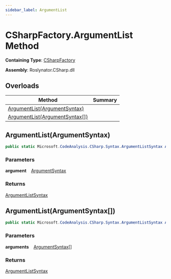 ```yaml
---
sidebar_label: ArgumentList
---
```


# CSharpFactory\.ArgumentList Method

**Containing Type**: [CSharpFactory](../index.md)

**Assembly**: Roslynator\.CSharp\.dll

## Overloads

| Method | Summary |
| ------ | ------- |
| [ArgumentList(ArgumentSyntax)](#1783010159) | |
| [ArgumentList(ArgumentSyntax\[\])](#914433041) | |

<a id="1783010159"></a>

## ArgumentList\(ArgumentSyntax\) 

```csharp
public static Microsoft.CodeAnalysis.CSharp.Syntax.ArgumentListSyntax ArgumentList(Microsoft.CodeAnalysis.CSharp.Syntax.ArgumentSyntax argument)
```

### Parameters

**argument** &ensp; [ArgumentSyntax](https://docs.microsoft.com/en-us/dotnet/api/microsoft.codeanalysis.csharp.syntax.argumentsyntax)

### Returns

[ArgumentListSyntax](https://docs.microsoft.com/en-us/dotnet/api/microsoft.codeanalysis.csharp.syntax.argumentlistsyntax)

<a id="914433041"></a>

## ArgumentList\(ArgumentSyntax\[\]\) 

```csharp
public static Microsoft.CodeAnalysis.CSharp.Syntax.ArgumentListSyntax ArgumentList(params Microsoft.CodeAnalysis.CSharp.Syntax.ArgumentSyntax[] arguments)
```

### Parameters

**arguments** &ensp; [ArgumentSyntax](https://docs.microsoft.com/en-us/dotnet/api/microsoft.codeanalysis.csharp.syntax.argumentsyntax)\[\]

### Returns

[ArgumentListSyntax](https://docs.microsoft.com/en-us/dotnet/api/microsoft.codeanalysis.csharp.syntax.argumentlistsyntax)

